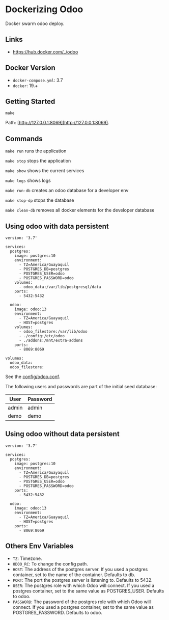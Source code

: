 # Dockerizing Odoo

Docker swarm odoo deploy.

## Links

- https://hub.docker.com/_/odoo

## Docker Version

- `docker-compose.yml`: 3.7
- `docker`: 19.+

## Getting Started

```
make
```

Path: [http://127.0.0.1:8069](http://127.0.0.1:8069).

## Commands

`make run` runs the application

`make stop` stops the application

`make show` shows the current services

`make logs` shows logs

`make run-db` creates an odoo database for a developer env

`make stop-dp` stops the database

`make clean-db` removes all docker elements for the developer database

## Using odoo with data persistent

```
version: '3.7'

services:
  postgres:
    image: postgres:10
    environment:
      - TZ=America/Guayaquil
      - POSTGRES_DB=postgres
      - POSTGRES_USER=odoo
      - POSTGRES_PASSWORD=odoo
    volumes:
      - odoo_data:/var/lib/postgresql/data
    ports:
      - 5432:5432

  odoo:
    image: odoo:13
    environment:
      - TZ=America/Guayaquil
      - HOST=postgres
    volumes:
      - odoo_filestore:/var/lib/odoo
      - ./config:/etc/odoo
      - ./addons:/mnt/extra-addons
    ports:
      - 8069:8069

volumes:
  odoo_data:
  odoo_filestore:
```

See the [config/odoo.conf](config/odoo.conf).

The following users and passwords are part of the initial seed database:

|User|Password|
|-|-|
|admin|admin|
|demo|demo|

## Using odoo without data persistent

```
version: '3.7'

services:
  postgres:
    image: postgres:10
    environment:
      - TZ=America/Guayaquil
      - POSTGRES_DB=postgres
      - POSTGRES_USER=odoo
      - POSTGRES_PASSWORD=odoo
    ports:
      - 5432:5432

  odoo:
    image: odoo:13
    environment:
      - TZ=America/Guayaquil
      - HOST=postgres
    ports:
      - 8069:8069
```

## Others Env Variables

- `TZ`: Timezone.
- `ODOO_RC`: To change the config path.
- `HOST`: The address of the postgres server. If you used a postgres container, set to the name of the container. Defaults to db.
- `PORT`: The port the postgres server is listening to. Defaults to 5432.
- `USER`: The postgres role with which Odoo will connect. If you used a postgres container, set to the same value as POSTGRES_USER. Defaults to odoo.
- `PASSWORD`: The password of the postgres role with which Odoo will connect. If you used a postgres container, set to the same value as POSTGRES_PASSWORD. Defaults to odoo.
